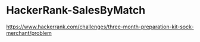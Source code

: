 # HackerRank-SalesByMatch

https://www.hackerrank.com/challenges/three-month-preparation-kit-sock-merchant/problem

